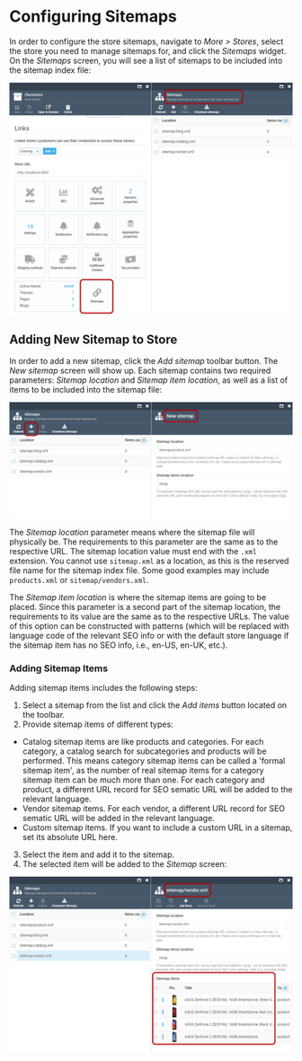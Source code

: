 ﻿# Configuring Sitemaps
In order to configure the store sitemaps, navigate to  _More > Stores_, select the store you need to manage sitemaps for, and click the  _Sitemaps_  widget. On the  _Sitemaps_  screen, you will see a list of sitemaps to be included into the sitemap index file:

![Sitemaps screen](media/sitemaps-screen.png)

## Adding New Sitemap to Store
In order to add a new sitemap, click the  _Add sitemap_  toolbar button. The  _New sitemap_  screen will show up. Each sitemap contains two required parameters:  _Sitemap location_  and  _Sitemap item location_, as well as a list of items to be included into the sitemap file:

![New sitemap](media/new-sitemap.png)

The _Sitemap location_ parameter means where the sitemap file will physically be. The requirements to this parameter are the same as to the respective URL. The sitemap location value must end with the  `.xml`  extension. You cannot use  `sitemap.xml`  as a location, as this is the reserved file name for the sitemap index file. Some good examples may include  `products.xml`  or  `sitemap/vendors.xml`.
    
The _Sitemap item location_ is where the sitemap items are going to be placed. Since this parameter is a second part of the sitemap location, the requirements to its value are the same as to the respective URLs. The value of this option can be constructed with patterns (which will be replaced with language code of the relevant SEO info or with the default store language if the sitemap item has no SEO info, i.e., en-US, en-UK, etc.).

### Adding Sitemap Items
Adding sitemap items includes the following steps:

1.  Select a sitemap from the list and click the  _Add items_  button located on the toolbar.
2.  Provide sitemap items of different types:

+ Catalog sitemap items are like products and categories. For each category, a catalog search for subcategories and products will be performed. This means category sitemap items can be called a 'formal sitemap item', as the number of real sitemap items for a category sitemap item can be much more than one. For each category and product, a different URL record for SEO sematic URL will be added to the relevant language.
+ Vendor sitemap items. For each vendor, a different URL record for SEO sematic URL will be added in the relevant language.
+ Custom sitemap items. If you want to include a custom URL in a sitemap, set its absolute URL here.

3.  Select the item and add it to the sitemap.
4.  The selected item will be added to the  _Sitemap_  screen:

![Items added](media/items-added.png)

